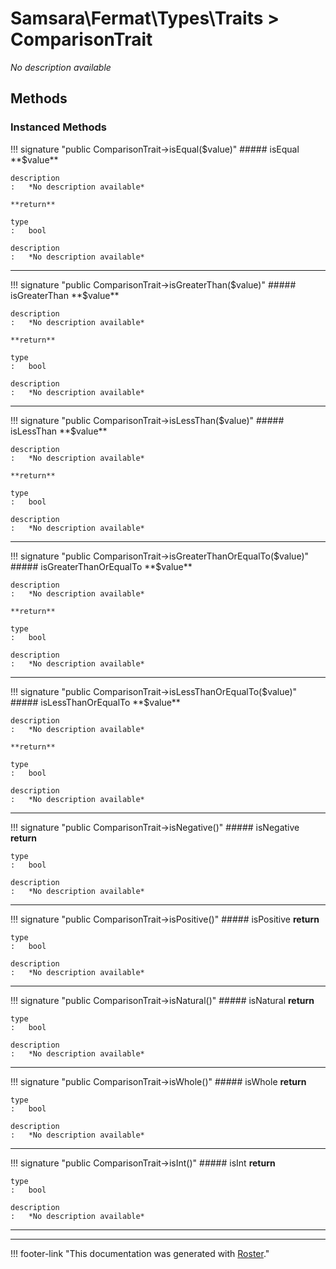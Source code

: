 # Samsara\Fermat\Types\Traits > ComparisonTrait

*No description available*


## Methods


### Instanced Methods

!!! signature "public ComparisonTrait->isEqual($value)"
    ##### isEqual
    **$value**

    description
    :   *No description available*

    **return**

    type
    :   bool

    description
    :   *No description available*
    
---

!!! signature "public ComparisonTrait->isGreaterThan($value)"
    ##### isGreaterThan
    **$value**

    description
    :   *No description available*

    **return**

    type
    :   bool

    description
    :   *No description available*
    
---

!!! signature "public ComparisonTrait->isLessThan($value)"
    ##### isLessThan
    **$value**

    description
    :   *No description available*

    **return**

    type
    :   bool

    description
    :   *No description available*
    
---

!!! signature "public ComparisonTrait->isGreaterThanOrEqualTo($value)"
    ##### isGreaterThanOrEqualTo
    **$value**

    description
    :   *No description available*

    **return**

    type
    :   bool

    description
    :   *No description available*
    
---

!!! signature "public ComparisonTrait->isLessThanOrEqualTo($value)"
    ##### isLessThanOrEqualTo
    **$value**

    description
    :   *No description available*

    **return**

    type
    :   bool

    description
    :   *No description available*
    
---

!!! signature "public ComparisonTrait->isNegative()"
    ##### isNegative
    **return**

    type
    :   bool

    description
    :   *No description available*
    
---

!!! signature "public ComparisonTrait->isPositive()"
    ##### isPositive
    **return**

    type
    :   bool

    description
    :   *No description available*
    
---

!!! signature "public ComparisonTrait->isNatural()"
    ##### isNatural
    **return**

    type
    :   bool

    description
    :   *No description available*
    
---

!!! signature "public ComparisonTrait->isWhole()"
    ##### isWhole
    **return**

    type
    :   bool

    description
    :   *No description available*
    
---

!!! signature "public ComparisonTrait->isInt()"
    ##### isInt
    **return**

    type
    :   bool

    description
    :   *No description available*
    
---




---
!!! footer-link "This documentation was generated with [Roster](https://jordanrl.github.io/Roster/)."
